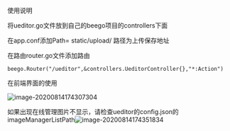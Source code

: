 使用说明

将ueditor.go文件放到自己的beego项目的controllers下面

在app.conf添加Path=  static/upload/ 路径为上传保存地址

在路由router.go文件添加路由

```
beego.Router("/ueditor",&controllers.UeditorController{},"*:Action")
```

在前端界面的使用

![image-20200814174307304](C:\Users\周新宇\AppData\Roaming\Typora\typora-user-images\image-20200814174307304.png)

如果出现在线管理图片不显示，请检查ueditor的config.json的imageManagerListPath![image-20200814174351834](C:\Users\周新宇\AppData\Roaming\Typora\typora-user-images\image-20200814174351834.png)


